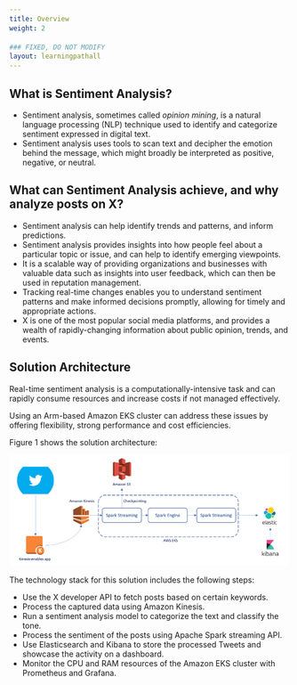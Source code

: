 ```yaml
---
title: Overview
weight: 2

### FIXED, DO NOT MODIFY
layout: learningpathall
---
```


## What is Sentiment Analysis?

* Sentiment analysis, sometimes called *opinion mining*,  is a natural language processing (NLP) technique used to identify and categorize sentiment expressed in digital text. 
* Sentiment analysis uses tools to scan text and decipher the emotion behind the message, which might broadly be interpreted as positive, negative, or neutral.  

## What can Sentiment Analysis achieve, and why analyze posts on X?

* Sentiment analysis can help identify trends and patterns, and inform predictions.
* Sentiment analysis provides insights into how people feel about a particular topic or issue, and can help to identify emerging viewpoints.
* It is a scalable way of providing organizations and businesses with valuable data such as insights into user feedback, which can then be used in reputation management.
* Tracking real-time changes enables you to understand sentiment patterns and make informed decisions promptly, allowing for timely and appropriate actions.
* X is one of the most popular social media platforms, and provides a wealth of rapidly-changing information about public opinion, trends, and events.


## Solution Architecture

Real-time sentiment analysis is a computationally-intensive task and can rapidly consume resources and increase costs if not managed effectively. 

Using an Arm-based Amazon EKS cluster can address these issues by offering flexibility, strong performance and cost efficiencies.  

Figure 1 shows the solution architecture:

![sentiment analysis #center](_images/Sentiment-Analysis.png "Figure 1: Sentiment Analysis Architecture." )

The technology stack for this solution includes the following steps:

- Use the X developer API to fetch posts based on certain keywords.
- Process the captured data using Amazon Kinesis.
- Run a sentiment analysis model to categorize the text and classify the tone.
- Process the sentiment of the posts using Apache Spark streaming API.
- Use Elasticsearch and Kibana to store the processed Tweets and showcase the activity on a dashboard.
- Monitor the CPU and RAM resources of the Amazon EKS cluster with Prometheus and Grafana.
